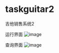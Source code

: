 # taskguitar2
吉他销售系统2

运行界面
![image](http://o7q6guhd5.bkt.clouddn.com/xitongtask1%281%29.PNG)

查询界面
![image](http://o7q6guhd5.bkt.clouddn.com/%E6%9F%A5%E8%AF%A2%E7%95%8C%E9%9D%A2.PNG)
